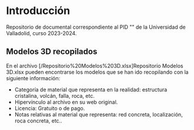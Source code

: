 # Introducción
Repositorio de documental correspondiente al PID "" de la Universidad de Valladolid, curso 2023-2024.

## Modelos 3D recopilados
En el archivo [/Repositorio%20Modelos%203D.xlsx]Repositorio Modelos 3D.xlsx pueden encontrarse los modelos que se han ido recopilando con la siguiente información:
* Categoría de material que representa en la realidad: estructura cristalina, volcán, falla, roca, etc.
* Hipervínculo al archivo en su web original.
* Licencia: Gratuito o de pago.
* Notas relativas al material que representa: red concreta, localización, roca concreta, etc..
